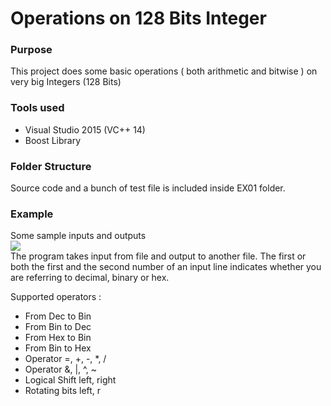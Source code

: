 # Operations on 128 Bits Integer

### Purpose

This project does some basic operations ( both arithmetic and bitwise ) on very big Integers (128 Bits)

### Tools used

* Visual Studio 2015 (VC++ 14)
* Boost Library

### Folder Structure

Source code and a bunch of test file is included inside EX01 folder.

### Example 

Some sample inputs and outputs   
![](http://i.imgur.com/doPWeEE.png)  
The program takes input from file and output to another file. The first or both the first and the second number of an input line indicates whether you are referring to decimal, binary or hex. 

Supported operators :
* From Dec to Bin 
* From Bin to Dec
* From Hex to Bin
* From Bin to Hex
* Operator =, +, -, \*, /
* Operator &, |, ^, \~
* Logical Shift left, right
* Rotating bits left, r


